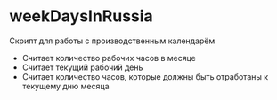 # weekDaysInRussia
Скрипт для работы с производственным календарём
- Считает количество рабочих часов в месяце
- Считает текущий рабочий день
- Считает количество часов, которые должны быть отработаны к текущему дню месяца
